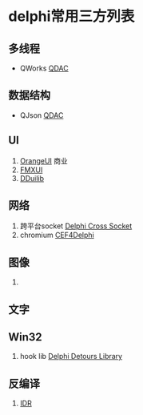 # delphi常用三方列表

## 多线程
  - QWorks [QDAC](https://github.com/qdac/QDAC3)

## 数据结构
  - QJson [QDAC](https://github.com/qdac/QDAC3)

## UI
1. [OrangeUI](http://orangeui.cn/) 商业
2. [FMXUI](https://github.com/yangyxd/FMXUI)
3. [DDuilib](https://github.com/ying32/duilib-for-Delphi)

## 网络
1. 跨平台socket [Delphi Cross Socket](https://github.com/winddriver/Delphi-Cross-Socket)
2. chromium [CEF4Delphi](https://github.com/salvadordf/CEF4Delphi)

## 图像
1. 

## 文字

## Win32
1. hook lib [Delphi Detours Library](https://github.com/MahdiSafsafi/delphi-detours-library)

## 反编译
1. [IDR](https://github.com/crypto2011/IDR)
